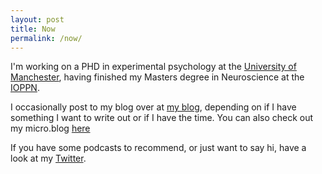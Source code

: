 ```yaml
---
layout: post
title: Now
permalink: /now/
---
```

I'm working on a PHD in experimental psychology at the [University of Manchester](https://www.bmh.manchester.ac.uk), having finished my Masters degree in Neuroscience at the [IOPPN](https://www.kcl.ac.uk/ioppn/about/index.aspx).

I occasionally post to my blog over at [my blog](https://www.humanboring.net), depending on if I have something I want to write out or if I have the time. You can also check out my micro.blog [here](https://micro.humanboring.net)

If you have some podcasts to recommend, or just want to say hi, have a look at my [Twitter](https://twitter.com/bhp_uk).
